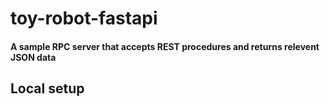 # toy-robot-fastapi

#### A sample RPC server that accepts REST procedures and returns relevent JSON data

## Local setup
